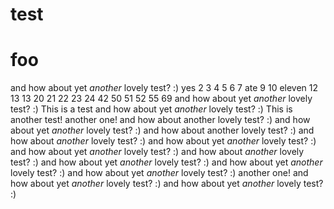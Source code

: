# test

# foo
and how about yet *another* lovely test? :)
yes 2 3 4 5 6 7 ate 9 10 eleven 12 13 13 20 21 22 23 24 42 50 51 52 55 69
and how about yet *another* lovely test? :)
This is a test
and how about yet *another* lovely test? :)
This is another test!
another one!
and how about another lovely test? :)
and how about yet *another* lovely test? :)
and how about another lovely test? :)
and how about *another* lovely test? :)
and how about yet *another* lovely test? :)
and how about yet *another* lovely test? :)
and how about *another* lovely test? :)
and how about yet *another* lovely test? :)
and how about yet *another* lovely test? :)
and how about yet *another* lovely test? :)
another one!
and how about yet *another* lovely test? :)
and how about yet *another* lovely test? :)
